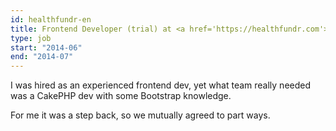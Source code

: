 ```yaml
---
id: healthfundr-en
title: Frontend Developer (trial) at <a href='https://healthfundr.com'>Healthfundr.com</a>, US
type: job
start: "2014-06"
end: "2014-07"
---
```


I was hired as an experienced frontend dev, yet what team really needed was a CakePHP dev with some Bootstrap knowledge.

For me it was a step back, so we mutually agreed to part ways.
